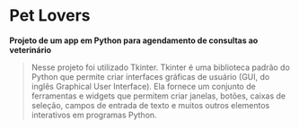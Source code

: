 # Pet Lovers
**Projeto de um app em Python para agendamento de consultas ao veterinário**

> Nesse projeto foi utilizado Tkinter. 
Tkinter é uma biblioteca padrão do Python que permite criar interfaces gráficas de usuário (GUI, do inglês Graphical User Interface). Ela fornece um conjunto de ferramentas e widgets que permitem criar janelas, botões, caixas de seleção, campos de entrada de texto e muitos outros elementos interativos em programas Python.
